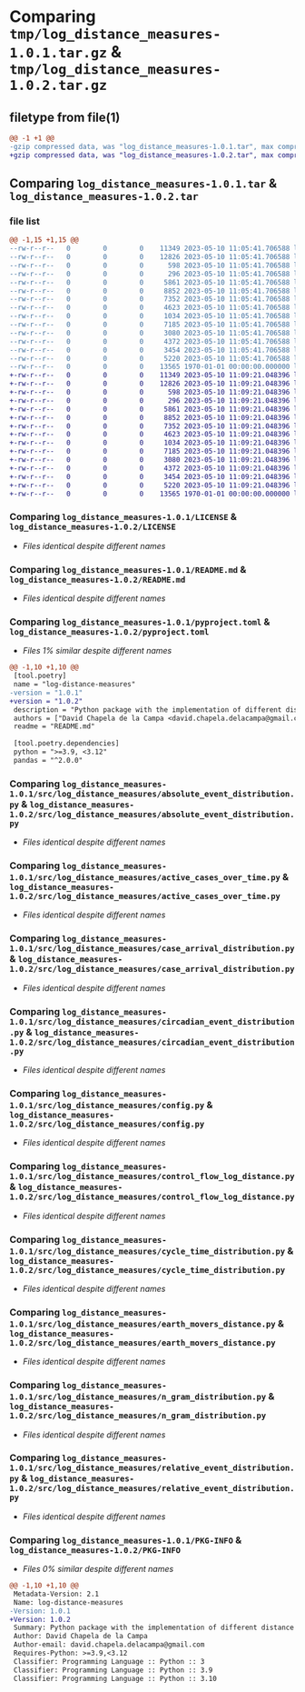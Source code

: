 # Comparing `tmp/log_distance_measures-1.0.1.tar.gz` & `tmp/log_distance_measures-1.0.2.tar.gz`

## filetype from file(1)

```diff
@@ -1 +1 @@
-gzip compressed data, was "log_distance_measures-1.0.1.tar", max compression
+gzip compressed data, was "log_distance_measures-1.0.2.tar", max compression
```

## Comparing `log_distance_measures-1.0.1.tar` & `log_distance_measures-1.0.2.tar`

### file list

```diff
@@ -1,15 +1,15 @@
--rw-r--r--   0        0        0    11349 2023-05-10 11:05:41.706588 log_distance_measures-1.0.1/LICENSE
--rw-r--r--   0        0        0    12826 2023-05-10 11:05:41.706588 log_distance_measures-1.0.1/README.md
--rw-r--r--   0        0        0      598 2023-05-10 11:05:41.706588 log_distance_measures-1.0.1/pyproject.toml
--rw-r--r--   0        0        0      296 2023-05-10 11:05:41.706588 log_distance_measures-1.0.1/src/log_distance_measures/__init__.py
--rw-r--r--   0        0        0     5861 2023-05-10 11:05:41.706588 log_distance_measures-1.0.1/src/log_distance_measures/absolute_event_distribution.py
--rw-r--r--   0        0        0     8852 2023-05-10 11:05:41.706588 log_distance_measures-1.0.1/src/log_distance_measures/active_cases_over_time.py
--rw-r--r--   0        0        0     7352 2023-05-10 11:05:41.706588 log_distance_measures-1.0.1/src/log_distance_measures/case_arrival_distribution.py
--rw-r--r--   0        0        0     4623 2023-05-10 11:05:41.706588 log_distance_measures-1.0.1/src/log_distance_measures/circadian_event_distribution.py
--rw-r--r--   0        0        0     1034 2023-05-10 11:05:41.706588 log_distance_measures-1.0.1/src/log_distance_measures/config.py
--rw-r--r--   0        0        0     7185 2023-05-10 11:05:41.706588 log_distance_measures-1.0.1/src/log_distance_measures/control_flow_log_distance.py
--rw-r--r--   0        0        0     3080 2023-05-10 11:05:41.706588 log_distance_measures-1.0.1/src/log_distance_measures/cycle_time_distribution.py
--rw-r--r--   0        0        0     4372 2023-05-10 11:05:41.706588 log_distance_measures-1.0.1/src/log_distance_measures/earth_movers_distance.py
--rw-r--r--   0        0        0     3454 2023-05-10 11:05:41.706588 log_distance_measures-1.0.1/src/log_distance_measures/n_gram_distribution.py
--rw-r--r--   0        0        0     5220 2023-05-10 11:05:41.706588 log_distance_measures-1.0.1/src/log_distance_measures/relative_event_distribution.py
--rw-r--r--   0        0        0    13565 1970-01-01 00:00:00.000000 log_distance_measures-1.0.1/PKG-INFO
+-rw-r--r--   0        0        0    11349 2023-05-10 11:09:21.048396 log_distance_measures-1.0.2/LICENSE
+-rw-r--r--   0        0        0    12826 2023-05-10 11:09:21.048396 log_distance_measures-1.0.2/README.md
+-rw-r--r--   0        0        0      598 2023-05-10 11:09:21.048396 log_distance_measures-1.0.2/pyproject.toml
+-rw-r--r--   0        0        0      296 2023-05-10 11:09:21.048396 log_distance_measures-1.0.2/src/log_distance_measures/__init__.py
+-rw-r--r--   0        0        0     5861 2023-05-10 11:09:21.048396 log_distance_measures-1.0.2/src/log_distance_measures/absolute_event_distribution.py
+-rw-r--r--   0        0        0     8852 2023-05-10 11:09:21.048396 log_distance_measures-1.0.2/src/log_distance_measures/active_cases_over_time.py
+-rw-r--r--   0        0        0     7352 2023-05-10 11:09:21.048396 log_distance_measures-1.0.2/src/log_distance_measures/case_arrival_distribution.py
+-rw-r--r--   0        0        0     4623 2023-05-10 11:09:21.048396 log_distance_measures-1.0.2/src/log_distance_measures/circadian_event_distribution.py
+-rw-r--r--   0        0        0     1034 2023-05-10 11:09:21.048396 log_distance_measures-1.0.2/src/log_distance_measures/config.py
+-rw-r--r--   0        0        0     7185 2023-05-10 11:09:21.048396 log_distance_measures-1.0.2/src/log_distance_measures/control_flow_log_distance.py
+-rw-r--r--   0        0        0     3080 2023-05-10 11:09:21.048396 log_distance_measures-1.0.2/src/log_distance_measures/cycle_time_distribution.py
+-rw-r--r--   0        0        0     4372 2023-05-10 11:09:21.048396 log_distance_measures-1.0.2/src/log_distance_measures/earth_movers_distance.py
+-rw-r--r--   0        0        0     3454 2023-05-10 11:09:21.048396 log_distance_measures-1.0.2/src/log_distance_measures/n_gram_distribution.py
+-rw-r--r--   0        0        0     5220 2023-05-10 11:09:21.048396 log_distance_measures-1.0.2/src/log_distance_measures/relative_event_distribution.py
+-rw-r--r--   0        0        0    13565 1970-01-01 00:00:00.000000 log_distance_measures-1.0.2/PKG-INFO
```

### Comparing `log_distance_measures-1.0.1/LICENSE` & `log_distance_measures-1.0.2/LICENSE`

 * *Files identical despite different names*

### Comparing `log_distance_measures-1.0.1/README.md` & `log_distance_measures-1.0.2/README.md`

 * *Files identical despite different names*

### Comparing `log_distance_measures-1.0.1/pyproject.toml` & `log_distance_measures-1.0.2/pyproject.toml`

 * *Files 1% similar despite different names*

```diff
@@ -1,10 +1,10 @@
 [tool.poetry]
 name = "log-distance-measures"
-version = "1.0.1"
+version = "1.0.2"
 description = "Python package with the implementation of different distance measures between two event logs, from the control-flow, temporal, and queuing perspectives."
 authors = ["David Chapela de la Campa <david.chapela.delacampa@gmail.com>"]
 readme = "README.md"
 
 [tool.poetry.dependencies]
 python = ">=3.9, <3.12"
 pandas = "^2.0.0"
```

### Comparing `log_distance_measures-1.0.1/src/log_distance_measures/absolute_event_distribution.py` & `log_distance_measures-1.0.2/src/log_distance_measures/absolute_event_distribution.py`

 * *Files identical despite different names*

### Comparing `log_distance_measures-1.0.1/src/log_distance_measures/active_cases_over_time.py` & `log_distance_measures-1.0.2/src/log_distance_measures/active_cases_over_time.py`

 * *Files identical despite different names*

### Comparing `log_distance_measures-1.0.1/src/log_distance_measures/case_arrival_distribution.py` & `log_distance_measures-1.0.2/src/log_distance_measures/case_arrival_distribution.py`

 * *Files identical despite different names*

### Comparing `log_distance_measures-1.0.1/src/log_distance_measures/circadian_event_distribution.py` & `log_distance_measures-1.0.2/src/log_distance_measures/circadian_event_distribution.py`

 * *Files identical despite different names*

### Comparing `log_distance_measures-1.0.1/src/log_distance_measures/config.py` & `log_distance_measures-1.0.2/src/log_distance_measures/config.py`

 * *Files identical despite different names*

### Comparing `log_distance_measures-1.0.1/src/log_distance_measures/control_flow_log_distance.py` & `log_distance_measures-1.0.2/src/log_distance_measures/control_flow_log_distance.py`

 * *Files identical despite different names*

### Comparing `log_distance_measures-1.0.1/src/log_distance_measures/cycle_time_distribution.py` & `log_distance_measures-1.0.2/src/log_distance_measures/cycle_time_distribution.py`

 * *Files identical despite different names*

### Comparing `log_distance_measures-1.0.1/src/log_distance_measures/earth_movers_distance.py` & `log_distance_measures-1.0.2/src/log_distance_measures/earth_movers_distance.py`

 * *Files identical despite different names*

### Comparing `log_distance_measures-1.0.1/src/log_distance_measures/n_gram_distribution.py` & `log_distance_measures-1.0.2/src/log_distance_measures/n_gram_distribution.py`

 * *Files identical despite different names*

### Comparing `log_distance_measures-1.0.1/src/log_distance_measures/relative_event_distribution.py` & `log_distance_measures-1.0.2/src/log_distance_measures/relative_event_distribution.py`

 * *Files identical despite different names*

### Comparing `log_distance_measures-1.0.1/PKG-INFO` & `log_distance_measures-1.0.2/PKG-INFO`

 * *Files 0% similar despite different names*

```diff
@@ -1,10 +1,10 @@
 Metadata-Version: 2.1
 Name: log-distance-measures
-Version: 1.0.1
+Version: 1.0.2
 Summary: Python package with the implementation of different distance measures between two event logs, from the control-flow, temporal, and queuing perspectives.
 Author: David Chapela de la Campa
 Author-email: david.chapela.delacampa@gmail.com
 Requires-Python: >=3.9,<3.12
 Classifier: Programming Language :: Python :: 3
 Classifier: Programming Language :: Python :: 3.9
 Classifier: Programming Language :: Python :: 3.10
```

